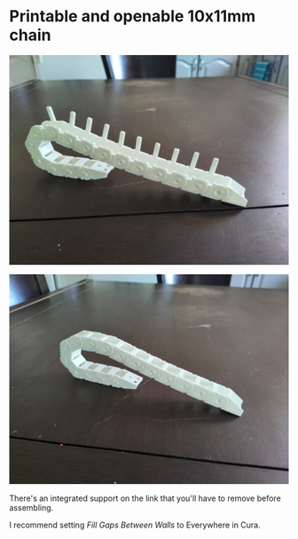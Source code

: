 # Printable and openable 10x11mm chain

![alt text](Pictures/10x11mm_chains_open.jpg)

![alt text](Pictures/10x11mm_chains_closed.jpg)

There's an integrated support on the link that you'll have to remove before assembling.

I recommend setting *Fill Gaps Between Walls* to Everywhere in Cura.

